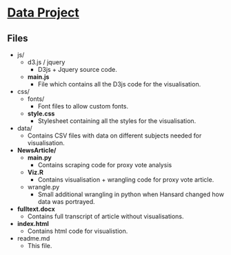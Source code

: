 # [Data Project]("https://tomjs.org/dataproject/")


Files
------

* js/
  * d3.js / jquery
    * D3js +  Jquery source code.
  * **main.js**
    * File which contains all the D3js code for the visualisation.
* css/
  * fonts/
    * Font files to allow custom fonts.
  * **style.css**
    * Stylesheet containing all the styles for the visualisation.
* data/
  * Contains CSV files with data on different subjects needed for visualisation.
* **NewsArticle/**
  * **main.py**
    * Contains scraping code for proxy vote analysis
  * **Viz.R**
    * Contains visualisation + wrangling code for proxy vote article.
  * wrangle.py
    * Small additional wrangling in python when Hansard changed how data was portrayed.
* **fulltext.docx**
  * Contains full transcript of article without visualisations.
* **index.html**
  * Contains html code for visualistion.
* readme.md
  * This file.
